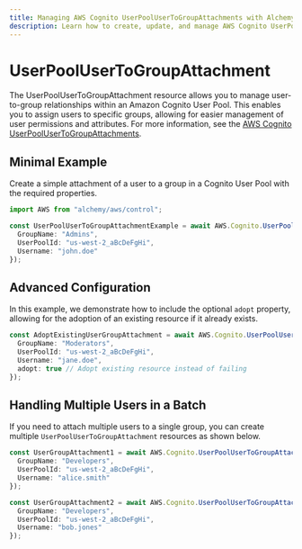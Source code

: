 ```yaml
---
title: Managing AWS Cognito UserPoolUserToGroupAttachments with Alchemy
description: Learn how to create, update, and manage AWS Cognito UserPoolUserToGroupAttachments using Alchemy Cloud Control.
---
```


# UserPoolUserToGroupAttachment

The UserPoolUserToGroupAttachment resource allows you to manage user-to-group relationships within an Amazon Cognito User Pool. This enables you to assign users to specific groups, allowing for easier management of user permissions and attributes. For more information, see the [AWS Cognito UserPoolUserToGroupAttachments](https://docs.aws.amazon.com/cognito/latest/userguide/).

## Minimal Example

Create a simple attachment of a user to a group in a Cognito User Pool with the required properties.

```ts
import AWS from "alchemy/aws/control";

const UserPoolUserToGroupAttachmentExample = await AWS.Cognito.UserPoolUserToGroupAttachment("UserGroupAttachmentExample", {
  GroupName: "Admins",
  UserPoolId: "us-west-2_aBcDeFgHi", 
  Username: "john.doe"
});
```

## Advanced Configuration

In this example, we demonstrate how to include the optional `adopt` property, allowing for the adoption of an existing resource if it already exists.

```ts
const AdoptExistingUserGroupAttachment = await AWS.Cognito.UserPoolUserToGroupAttachment("ExistingUserGroupAttachment", {
  GroupName: "Moderators",
  UserPoolId: "us-west-2_aBcDeFgHi", 
  Username: "jane.doe",
  adopt: true // Adopt existing resource instead of failing
});
```

## Handling Multiple Users in a Batch

If you need to attach multiple users to a single group, you can create multiple `UserPoolUserToGroupAttachment` resources as shown below.

```ts
const UserGroupAttachment1 = await AWS.Cognito.UserPoolUserToGroupAttachment("UserGroupAttachment1", {
  GroupName: "Developers",
  UserPoolId: "us-west-2_aBcDeFgHi", 
  Username: "alice.smith"
});

const UserGroupAttachment2 = await AWS.Cognito.UserPoolUserToGroupAttachment("UserGroupAttachment2", {
  GroupName: "Developers",
  UserPoolId: "us-west-2_aBcDeFgHi", 
  Username: "bob.jones"
});
```